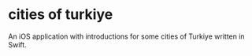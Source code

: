 # cities of turkiye
 An iOS application with introductions for some cities of Turkiye written in Swift.
